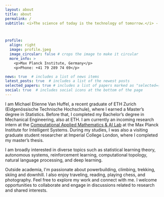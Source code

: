 ```yaml
---
layout: about
title: about
permalink: /
subtitle: <i>The science of today is the technology of tomorrow.</i> - Edward Teller



profile:
  align: right
  image: profile.jpeg
  image_circular: false # crops the image to make it circular
  more_info: >
    <p>Max Planck Institute, Germany</p>
    <p>Phone: +41 79 289 74 69</p>

news: true  # includes a list of news items
latest_posts: true  # includes a list of the newest posts
selected_papers: true # includes a list of papers marked as "selected={true}"
social: true  # includes social icons at the bottom of the page
---
```


I am Michael Etienne Van Huffel, a recent graduate of ETH Zurich (Eidgenössische Technische Hochschule), where I earned a Master’s degree in Statistics. Before that, I completed my Bachelor’s degree in Mechanical Engineering, also at ETH.  I am currently an incoming research intern at the [Computational Applied Mathematics & AI Lab](https://camail.org) at the Max Planck Institute for Intelligent Systems. During my studies, I was also a visiting graduate student researcher at Imperial College London, where I completed my master’s thesis.

I am broadly interested in diverse topics such as statistical learning theory, autonomous systems, reinforcement learning, computational topology, natural language processing, and deep learning.

Outside academia, I'm passionate about powerbuilding, climbing, trekking, skiing and downhill. I also enjoy traveling, reading, playing chess, and photography. Feel free to explore my work and connect with me. I welcome opportunities to collaborate and engage in discussions related to research and shared interests.